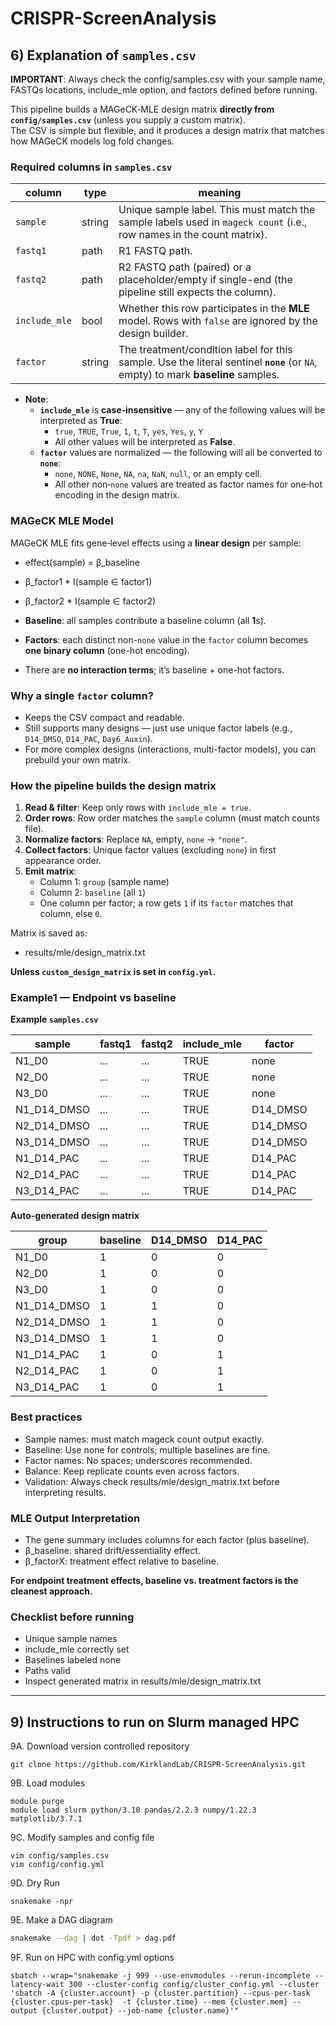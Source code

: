 # CRISPR-ScreenAnalysis




## 6) Explanation of `samples.csv`

**IMPORTANT**: Always check the config/samples.csv with your sample name, FASTQs locations, include_mle option, and factors defined before running.

This pipeline builds a MAGeCK‐MLE design matrix **directly from `config/samples.csv`** (unless you supply a custom matrix).  
The CSV is simple but flexible, and it produces a design matrix that matches how MAGeCK models log fold changes.

### Required columns in `samples.csv`

| column        | type    | meaning |
|---------------|---------|---------|
| `sample`      | string  | Unique sample label. This must match the sample labels used in `mageck count` (i.e., row names in the count matrix). |
| `fastq1`      | path    | R1 FASTQ path. |
| `fastq2`      | path    | R2 FASTQ path (paired) or a placeholder/empty if single-end (the pipeline still expects the column). |
| `include_mle` | bool    | Whether this row participates in the **MLE** model. Rows with `false` are ignored by the design builder. |
| `factor`      | string  | The treatment/condition label for this sample. Use the literal sentinel **`none`** (or `NA`, empty) to mark **baseline** samples. |

+ **Note**:  
  + **`include_mle`** is **case‐insensitive** — any of the following values will be interpreted as **True**:  
    + `true`, `TRUE`, `True`, `1`, `t`, `T`, `yes`, `Yes`, `y`, `Y`  
    + All other values will be interpreted as **False**.  
  + **`factor`** values are normalized — the following will all be converted to **`none`**:  
    + `none`, `NONE`, `None`, `NA`, `na`, `NaN`, `null`, or an empty cell.  
    + All other non‐`none` values are treated as factor names for one‐hot encoding in the design matrix.  

### MAGeCK MLE Model  

MAGeCK MLE fits gene‐level effects using a **linear design** per sample:
+ effect(sample) = β_baseline
+ β_factor1 * I(sample ∈ factor1)
+ β_factor2 * I(sample ∈ factor2)

+ **Baseline**: all samples contribute a baseline column (all **1**s).
+ **Factors**: each distinct non-`none` value in the `factor` column becomes **one binary column** (one-hot encoding).
+ There are **no interaction terms**; it’s baseline + one-hot factors.

### Why a single `factor` column?  
+ Keeps the CSV compact and readable.  
+ Still supports many designs — just use unique factor labels (e.g., `D14_DMSO`, `D14_PAC`, `Day6_Auxin`).  
+ For more complex designs (interactions, multi-factor models), you can prebuild your own matrix.  

### How the pipeline builds the design matrix

1. **Read & filter**: Keep only rows with `include_mle = true`.
2. **Order rows**: Row order matches the `sample` column (must match counts file).
3. **Normalize factors**: Replace `NA`, empty, `none` → `"none"`.
4. **Collect factors**: Unique factor values (excluding `none`) in first appearance order.
5. **Emit matrix**:  
   + Column 1: `group` (sample name)  
   + Column 2: `baseline` (all `1`)  
   + One column per factor; a row gets `1` if its `factor` matches that column, else `0`.

Matrix is saved as:
+ results/mle/design_matrix.txt

**Unless `custom_design_matrix` is set in `config.yml`.**

### Example1 — Endpoint vs baseline

**Example `samples.csv`**

| sample         | fastq1   | fastq2   | include_mle | factor     |
|----------------|----------|----------|-------------|------------|
| N1_D0          | ...      | ...      | TRUE        | none       |
| N2_D0          | ...      | ...      | TRUE        | none       |
| N3_D0          | ...      | ...      | TRUE        | none       |
| N1_D14_DMSO    | ...      | ...      | TRUE        | D14_DMSO   |
| N2_D14_DMSO    | ...      | ...      | TRUE        | D14_DMSO   |
| N3_D14_DMSO    | ...      | ...      | TRUE        | D14_DMSO   |
| N1_D14_PAC     | ...      | ...      | TRUE        | D14_PAC    |
| N2_D14_PAC     | ...      | ...      | TRUE        | D14_PAC    |
| N3_D14_PAC     | ...      | ...      | TRUE        | D14_PAC    |


**Auto-generated design matrix**

| group          | baseline | D14_DMSO | D14_PAC |
|----------------|----------|----------|---------|
| N1_D0          | 1        | 0        | 0       |
| N2_D0          | 1        | 0        | 0       |
| N3_D0          | 1        | 0        | 0       |
| N1_D14_DMSO    | 1        | 1        | 0       |
| N2_D14_DMSO    | 1        | 1        | 0       |
| N3_D14_DMSO    | 1        | 1        | 0       |
| N1_D14_PAC     | 1        | 0        | 1       |
| N2_D14_PAC     | 1        | 0        | 1       |
| N3_D14_PAC     | 1        | 0        | 1       |


### Best practices
+ Sample names: must match mageck count output exactly.
+ Baseline: Use none for controls; multiple baselines are fine.
+ Factor names: No spaces; underscores recommended.
+ Balance: Keep replicate counts even across factors.
+ Validation: Always check results/mle/design_matrix.txt before interpreting results.

### MLE Output Interpretation
+ The gene summary includes columns for each factor (plus baseline).
+ β_baseline: shared drift/essentiality effect.
+ β_factorX: treatment effect relative to baseline.

**For endpoint treatment effects, baseline vs. treatment factors is the cleanest approach.**

### Checklist before running
+ Unique sample names
+ include_mle correctly set
+ Baselines labeled none
+ Paths valid
+ Inspect generated matrix in results/mle/design_matrix.txt
 
---

## 9) Instructions to run on Slurm managed HPC
9A. Download version controlled repository
```
git clone https://github.com/KirklandLab/CRISPR-ScreenAnalysis.git
```
9B. Load modules
```
module purge
module load slurm python/3.10 pandas/2.2.3 numpy/1.22.3 matplotlib/3.7.1
```
9C. Modify samples and config file
```
vim config/samples.csv
vim config/config.yml
```
9D. Dry Run
```
snakemake -npr
```

9E.  Make a DAG diagram
```bash
snakemake --dag | dot -Tpdf > dag.pdf
```

9F. Run on HPC with config.yml options
```
sbatch --wrap="snakemake -j 999 --use-envmodules --rerun-incomplete --latency-wait 300 --cluster-config config/cluster_config.yml --cluster 'sbatch -A {cluster.account} -p {cluster.partition} --cpus-per-task {cluster.cpus-per-task}  -t {cluster.time} --mem {cluster.mem} --output {cluster.output} --job-name {cluster.name}'"
```
